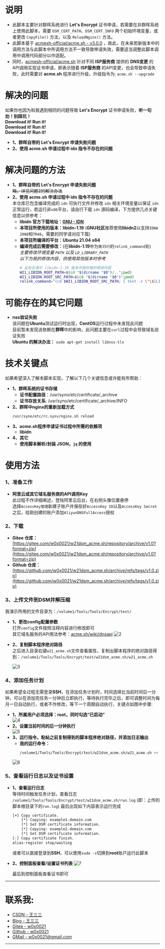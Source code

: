 # 说明
  - 此脚本主要针对群晖系统进行 **Let's Encrypt** 证书申请，若需要在非群晖系统上使用此脚本，需要 `DSM_CERT_PATH`、`DSM_CERT_INFO` 两个初始环境变量，或者更改 `CopyFile()` 方法，以及 `ReloadNginx()` 方法。</br>
  - 此脚本基于 [acmesh-official/acme.sh - v3.0.0](https://github.com/acmesh-official/acme.sh) ，故此，在未来若新版本中的调用方法与此脚本中所调用方法不一致导致申请失效，需要适当调整此脚本调用中调用代码部分以作适配。</br>
  - 同时，[acmesh-official/acme.sh](https://github.com/acmesh-official/acme.sh)  针对不同 **ISP服务商** 提供的 **DNS变更** 的API调用实现证书申请，即表示随着 **ISP服务商** 的API变更，也会导致申请失败，此时需要对 **acme.sh** 程序进行升级，升级指令为: `acme.sh --upgrade`</br>

# 解决的问题
  如果你也因为和我遇到相同的问题导致 **Let's Encrypt** 证书申请失败，**听一句劝！别踩坑！**</br>
  **Download it! Run it!**</br>
  **Download it! Run it!**</br>
  **Download it! Run it!**</br>
  - **1、群晖自带的 Let's Encrypt 申请失败问题**</br>
  - **2、使用 acme.sh 申请过程中 idn 指令不存在的问题**</br>

# 解决问题的方法
  - **1、群晖自带的 Let's Encrypt 申请失败问题**</br>
    ~~略，详见问题2的解决办法~~
  - **2、使用 acme.sh 申请过程中 idn 指令不存在的问题**</br>
    本仓库已包含编译完成的 `idn` 可执行文件并修改 `idn` 相关环境变量以保证 `idn` 正常运行，若运行非`x86`平台，请自行下载 `idn` 源码编译，下方提供几点关键信息以供参考：
    - **libidn 官方下载地址：[GNU - IDN](https://ftp.gnu.org/gnu/libidn/)**</br>
    - **本项目所使用的版本：libidn-1.19** (**GNU社区**推荐使用**libidn2**以支持`IDNA 2008`和`TR46`，需要的同学请对应下载)
    - **本项目所编译的平台：Ubuntu 21.04 x64**</br>
    - **编译完成后需要修改：**(在**libidn-1.19**中为`第35行`的`relink_command`处)</br>
      *主要修改环境变量 `PATH` 以及 `LD_LIBRARY_PATH`*</br>
      *以下为我的修改内容，供使用其他版本时参考*</br>
      ```bash
      # 此处仅演示 libidn-1.19 版本中我所做的修改内容
      W21_LIBIDN_ROOT_PATH=$(cd "$(dirname "$0")/..";pwd)
      W21_LIBIDN_ROOT_SRC_PATH=$(cd "$(dirname "$0")";pwd)
      relink_command="(cd $W21_LIBIDN_ROOT_SRC_PATH; { test -z \"\${LIBRARY_PATH+set}\" || unset LIBRARY_PATH || { LIBRARY_PATH=; export LIBRARY_PATH; }; }; { test -z \"\${COMPILER_PATH+set}\" || unset COMPILER_PATH || { COMPILER_PATH=; export COMPILER_PATH; }; }; { test -z \"\${GCC_EXEC_PREFIX+set}\" || unset GCC_EXEC_PREFIX || { GCC_EXEC_PREFIX=; export GCC_EXEC_PREFIX; }; }; { test -z \"\${LD_RUN_PATH+set}\" || unset LD_RUN_PATH || { LD_RUN_PATH=; export LD_RUN_PATH; }; }; { test -z \"\${LD_LIBRARY_PATH+set}\" || unset LD_LIBRARY_PATH || { LD_LIBRARY_PATH=; export LD_LIBRARY_PATH; }; }; PATH=\"$PATH\"; export PATH; gcc -g -O2 -o \$progdir/\$file idn.o idn_cmd.o  ../lib/.libs/libidn.so ../gl/.libs/libgnu.a  -Wl,--rpath -Wl,$W21_LIBIDN_ROOT_PATH/lib/.libs ) "
      ```

# 可能存在的其它问题
  - **nss验证失败**</br>
    该问题在**Ubuntu**测试运行时出现，**CentOS**运行过程中未发现此问题</br>
    目前暂未发现该依赖在**群晖**中的影响，此问题主要在`curl`过程中会导致域名验证失败</br>
    **Ubuntu 的解决办法：** ```sudo apt-get install libnss-tls```</br>

# 技术关键点
  如果希望深入了解本脚本实现，了解以下几个关键信息或许能有所帮助：
  - **1、群晖系统的证书存储**</br>
    - **证书配置路径**：/usr/syno/etc/certificate/_archive</br>
    - **证书存放关系**: /usr/syno/etc/certificate/_archive/INFO</br>
  - **2、群晖中nginx的重新加载方式**</br>
    ```bash
    /usr/syno/etc/rc.sysv/nginx.sh reload
    ```
  - **3、acme.sh程序申请证书过程中所需的依赖项**</br>
    - **libidn**</br>
  - **4、其它**</br>
    - **使用脚本解析/封装 JSON，`jq` 的使用**

# 使用方法
### 1、准备工作
  - **阿里云或其它域名服务商的API调用Key**</br>
    此过程不作详细阐述，登陆阿里云后台，在右侧头像位置悬停</br>
    选择`AccessKey管理`新建子账户并保存好`AccessKey ID`以及`AccessKey Secret`</br>
    之后，给刚创建的账户添加`AliyunDNSFullAccess`授权</br>

### 2、下载
  - **Gitee 仓库：** [https://gitee.com/w0x0021/w21dsm_acme.sh/repository/archive/v1.0?format=zip](https://gitee.com/w0x0021/w21dsm_acme.sh/repository/archive/v1.0?format=zip)
  - **Github 仓库：** [https://github.com/w0x0021/w21dsm_acme.sh/archive/refs/tags/v1.0.zip](https://github.com/w0x0021/w21dsm_acme.sh/archive/refs/tags/v1.0.zip)</br>

### 3、上传文件到DSM并解压缩
  我演示所用的文件目录为：`/volume1/Tools/Tools/Encrypt/test/`</br>
  - **1、更改config配置参数**</br>
    打开`config`文件按照注释内容进行修改即可</br>
    其它域名服务的API用法参考：[acme.sh/wiki/dnsapi](https://github.com/acmesh-official/acme.sh/wiki/dnsapi)
    ![2](./image/2.png)

  - **2、复制脚本程序绝对路径**</br>
    之后进入目录右键`w21_acme.sh`文件查看属性，复制出脚本程序的绝对路径得到：`/volume1/Tools/Tools/Encrypt/test/w21dsm_acme.sh/w21_acme.sh`
  
    ![3](./image/3.png)
  
### 4、添加任务计划
  如果希望全过程无需登录**SSH**，在添加任务计划时，时间选择比当前时间后一分钟，可以在添加完任务一分钟后立即执行，等待执行完毕之后，即可调整时间为每月一日自动执行，或者不作修改，等下一个周期自动执行，关键点如图中步骤:</br>
  - **1、所属用户必须选择：root，同时勾选“已启动”**</br>
    ![4](./image/4.png)
  - **2、设置当前时间的后一分钟执行**</br>
    ![5](./image/5.png)
  - **3、运行指令，粘帖之前复制得到的脚本程序绝对路径，并添加日志输出**</br>
    - **我的运行命令：**</br>
      ```bash
      /volume1/Tools/Tools/Encrypt/test/w21dsm_acme.sh/w21_acme.sh >> /volume1/Tools/Tools/Encrypt/test/w21dsm_acme.sh/run.log &
      ```
    ![6](./image/6.png)
### 5、查看运行日志以及证书设置
  - **1、查看运行日志**</br>
    等待时间触发任务计划，查看日志 `/volume1/Tools/Tools/Encrypt/test/w21dsm_acme.sh/run.log` (即：上传的脚本根目录下的`run.log`) 最后出现如下内容表示运行完成</br>
    ```bash
    [+] Copy certificate.
        [*] Copying: example1.domain.com
        [*] Set DSM certificate information.
        [*] Copying: example2.domain.com
        [*] Set DSM certificate information.
    [-] Copy certificate finish.
    alias-register stop/waiting
    ```
    或者可以直接登录到**SSH**，可以使用`sudo -s`切换到**root**账户运行此脚本
  - **2、控制面板查看/设置证书列表**
    ![7](./image/7.png)

    最后到控制面板查看证书即可

------

# 联系我: 
- [CSDN - 王三三](https://blog.csdn.org/byb123/)</br>
- [Blog - 王三三](https://www.wangsansan.com)</br>
- [Gitee - w0x0021](https://gitee.com/w0x0021)</br>
- [Github - w0x0021](https://github.com/w0x0021)</br>
- [GMail - w0x0021@gmail.com](mailto:w0x0021@gmail.com)</br>

------

